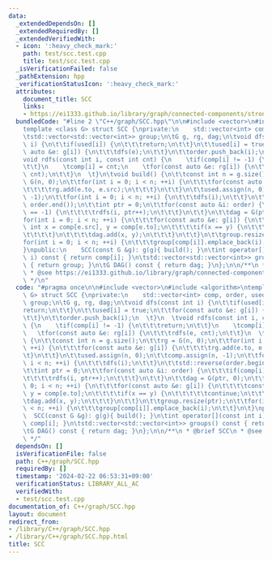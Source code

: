 ```yaml
---
data:
  _extendedDependsOn: []
  _extendedRequiredBy: []
  _extendedVerifiedWith:
  - icon: ':heavy_check_mark:'
    path: test/scc.test.cpp
    title: test/scc.test.cpp
  _isVerificationFailed: false
  _pathExtension: hpp
  _verificationStatusIcon: ':heavy_check_mark:'
  attributes:
    document_title: SCC
    links:
    - https://ei1333.github.io/library/graph/connected-components/strongly-connected-components.hpp
  bundledCode: "#line 2 \"C++/graph/SCC.hpp\"\n\n#include <vector>\n#include <algorithm>\n\
    template <class G> struct SCC {\nprivate:\n    std::vector<int> comp, order, used;\n\
    \tstd::vector<std::vector<int>> group;\n\tG g, rg, dag;\n\tvoid dfs(const int\
    \ i) {\n\t\tif(used[i]) {\n\t\t\treturn;\n\t\t}\n\t\tused[i] = true;\n\t\tfor(const\
    \ auto &e: g[i]) {\n\t\t\tdfs(e);\n\t\t}\n\t\torder.push_back(i);\n  \t}\n  \t\
    void rdfs(const int i, const int cnt) {\n    \tif(comp[i] != -1) {\n\t\t\treturn;\n\
    \t\t}\n    \tcomp[i] = cnt;\n    \tfor(const auto &e: rg[i]) {\n\t\t\trdfs(e,\
    \ cnt);\n\t\t}\n  \t}\n\tvoid build() {\n\t\tconst int n = g.size();\n\t\trg =\
    \ G(n, 0);\n\t\tfor(int i = 0; i < n; ++i) {\n\t\t\tfor(const auto &e: g[i]) {\n\
    \t\t\t\trg.add(e.to, e.src);\n\t\t\t}\n\t\t}\n\t\tused.assign(n, 0);\n\t\tcomp.assign(n,\
    \ -1);\n\t\tfor(int i = 0; i < n; ++i) {\n\t\t\tdfs(i);\n\t\t}\n\t\tstd::reverse(order.begin(),\
    \ order.end());\n\t\tint ptr = 0;\n\t\tfor(const auto &i: order) {\n\t\t\tif(comp[i]\
    \ == -1) {\n\t\t\t\trdfs(i, ptr++);\n\t\t\t}\n\t\t}\n\t\tdag = G(ptr, 0);\n\t\t\
    for(int i = 0; i < n; ++i) {\n\t\t\tfor(const auto &e: g[i]) {\n\t\t\t\tconst\
    \ int x = comp[e.src], y = comp[e.to];\n\t\t\t\tif(x == y) {\n\t\t\t\t\tcontinue;\n\
    \t\t\t\t}\n\t\t\t\tdag.add(x, y);\n\t\t\t}\n\t\t}\n\t\tgroup.resize(ptr);\n\t\t\
    for(int i = 0; i < n; ++i) {\n\t\t\tgroup[comp[i]].emplace_back(i);\n\t\t}\n\t\
    }\npublic:\n    SCC(const G &g): g(g){ build(); }\n\tint operator[](const int\
    \ i) const { return comp[i]; }\n\tstd::vector<std::vector<int>> groups() const\
    \ { return group; }\n\tG DAG() const { return dag; }\n};\n\n/**\n * @brief SCC\n\
    \ * @see https://ei1333.github.io/library/graph/connected-components/strongly-connected-components.hpp\n\
    \ */\n"
  code: "#pragma once\n\n#include <vector>\n#include <algorithm>\ntemplate <class\
    \ G> struct SCC {\nprivate:\n    std::vector<int> comp, order, used;\n\tstd::vector<std::vector<int>>\
    \ group;\n\tG g, rg, dag;\n\tvoid dfs(const int i) {\n\t\tif(used[i]) {\n\t\t\t\
    return;\n\t\t}\n\t\tused[i] = true;\n\t\tfor(const auto &e: g[i]) {\n\t\t\tdfs(e);\n\
    \t\t}\n\t\torder.push_back(i);\n  \t}\n  \tvoid rdfs(const int i, const int cnt)\
    \ {\n    \tif(comp[i] != -1) {\n\t\t\treturn;\n\t\t}\n    \tcomp[i] = cnt;\n \
    \   \tfor(const auto &e: rg[i]) {\n\t\t\trdfs(e, cnt);\n\t\t}\n  \t}\n\tvoid build()\
    \ {\n\t\tconst int n = g.size();\n\t\trg = G(n, 0);\n\t\tfor(int i = 0; i < n;\
    \ ++i) {\n\t\t\tfor(const auto &e: g[i]) {\n\t\t\t\trg.add(e.to, e.src);\n\t\t\
    \t}\n\t\t}\n\t\tused.assign(n, 0);\n\t\tcomp.assign(n, -1);\n\t\tfor(int i = 0;\
    \ i < n; ++i) {\n\t\t\tdfs(i);\n\t\t}\n\t\tstd::reverse(order.begin(), order.end());\n\
    \t\tint ptr = 0;\n\t\tfor(const auto &i: order) {\n\t\t\tif(comp[i] == -1) {\n\
    \t\t\t\trdfs(i, ptr++);\n\t\t\t}\n\t\t}\n\t\tdag = G(ptr, 0);\n\t\tfor(int i =\
    \ 0; i < n; ++i) {\n\t\t\tfor(const auto &e: g[i]) {\n\t\t\t\tconst int x = comp[e.src],\
    \ y = comp[e.to];\n\t\t\t\tif(x == y) {\n\t\t\t\t\tcontinue;\n\t\t\t\t}\n\t\t\t\
    \tdag.add(x, y);\n\t\t\t}\n\t\t}\n\t\tgroup.resize(ptr);\n\t\tfor(int i = 0; i\
    \ < n; ++i) {\n\t\t\tgroup[comp[i]].emplace_back(i);\n\t\t}\n\t}\npublic:\n  \
    \  SCC(const G &g): g(g){ build(); }\n\tint operator[](const int i) const { return\
    \ comp[i]; }\n\tstd::vector<std::vector<int>> groups() const { return group; }\n\
    \tG DAG() const { return dag; }\n};\n\n/**\n * @brief SCC\n * @see https://ei1333.github.io/library/graph/connected-components/strongly-connected-components.hpp\n\
    \ */"
  dependsOn: []
  isVerificationFile: false
  path: C++/graph/SCC.hpp
  requiredBy: []
  timestamp: '2024-02-22 06:53:31+09:00'
  verificationStatus: LIBRARY_ALL_AC
  verifiedWith:
  - test/scc.test.cpp
documentation_of: C++/graph/SCC.hpp
layout: document
redirect_from:
- /library/C++/graph/SCC.hpp
- /library/C++/graph/SCC.hpp.html
title: SCC
---
```


